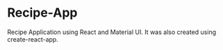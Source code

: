 # Recipe-App
Recipe Application using React and Material UI.
It was also created using create-react-app.
